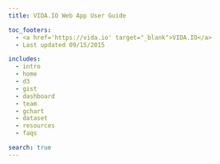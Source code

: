 ```yaml
---
title: VIDA.IO Web App User Guide

toc_footers:
  - <a href='https://vida.io' target="_blank">VIDA.IO</a>
  - Last updated 09/15/2015

includes:
  - intro
  - home
  - d3
  - gist
  - dashboard
  - team
  - gchart
  - dataset
  - resources
  - faqs

search: true
---
```


